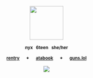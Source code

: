 <p align="center"> <img width="90" src="https://i.pinimg.com/originals/2f/c1/b8/2fc1b8f82e14172e3bcae39ca8c8ab33.gif">

<div align="center"> 

<sup>**nyx⠀6teen⠀she/her**</sub></sup>

<div align="center"> 
 
<sup>[**rentry**](https://rentry.co/domainclash)⠀⠀✦⠀⠀[**atabook**](https://soulripper.atabook.org/)⠀⠀✦⠀⠀[**guns.lol**](https://guns.lol/soulripper)</sub></sup>

<div align="center"> 
  
![](https://komarev.com/ghpvc/?username=vampiresoul&color=9c005d&label=ꔫ)
